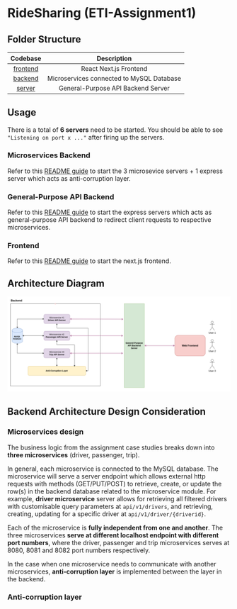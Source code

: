 # RideSharing (ETI-Assignment1)

## Folder Structure

|       Codebase       |                Description                |
| :------------------: | :---------------------------------------: |
| [frontend](frontend) |          React Next.js Frontend           |
|  [backend](backend)  | Microservices connected to MySQL Database |
|   [server](server)   |    General-Purpose API Backend Server     |

## Usage

There is a total of **6 servers** need to be started. You should be able to see `"Listening on port x ..."` after firing up the servers.

### Microservices Backend

Refer to this [README guide](backend/README.md) to start the 3 microsevice servers + 1 express server which acts as anti-corruption layer.

### General-Purpose API Backend

Refer to this [README guide](server/README.md) to start the express servers which acts as general-purpose API backend to redirect client requests to respective microservices.

### Frontend

Refer to this [README guide](frontend/README.md) to start the next.js frontend.

## Architecture Diagram

![Architecture Diagram](docs/architecture_diagram.png)

## Backend Architecture Design Consideration

### Microservices design

The business logic from the assignment case studies breaks down into **three microservices** (driver, passenger, trip).

In general, each microservice is connected to the MySQL database. The microservice will serve a server endpoint which allows external http requests with methods (GET/PUT/POST) to retrieve, create, or update the row(s) in the backend database related to the microservice module. For example, **driver microservice** server allows for retrieving all filtered drivers with customisable query parameters at `api/v1/drivers`, and retrieving, creating, updating for a specific driver at `api/v1/driver/{driverid}`.

Each of the microservice is **fully independent from one and another**. The three microservices **serve at different localhost endpoint with different port numbers**, where the driver, passenger and trip microservices serves at 8080, 8081 and 8082 port numbers respectively.

In the case when one microservice needs to communicate with another microservices, **anti-corruption layer** is implemented between the layer in the backend.

### Anti-corruption layer
